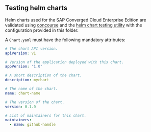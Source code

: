 Testing helm charts
-------------------

Helm charts used for the SAP Converged Cloud Enterprise Edition are validated using [concourse](https://concourse-ci.org) and the [helm chart testing utility](https://github.com/helm/chart-testing) with the configuration provided in this folder.  

A `Chart.yaml` must have the following mandatory attributes:
```yaml
# The chart API version. 
apiVersion: v1

# Version of the application deployed with this chart.
appVersion: "1.0"

# A short description of the chart.
description: mychart

# The name of the chart.
name: chart-name

# The version of the chart.
version: 0.1.0

# List of maintainers for this chart.
maintainers:
  - name: github-handle
```
